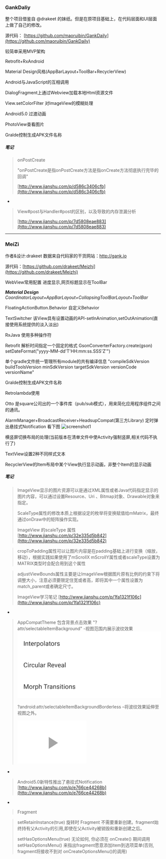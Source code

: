 ### GankDaliy

整个项目借鉴自 @drakeet 的妹纸。但是在原项目基础上，在代码层面和UI层面上做了自己的修改。

源代码： [https://github.com/maoruibin/GankDaily](https://github.com/maoruibin/GankDaily)

较简单采用MVP架构

Retrofit+RxAndroid

Material Design风格(AppBarLayout+ToolBar+RecyclerView)

Android与JavaScript的互相调用

DialogFragment上通过Webview加载本地Html资源文件

View.setColorFilter 对ImageView的模糊处理

Android5.0 过渡动画

PhotoView查看图片

Gralde控制生成APK文件名称

##### 笔记
> onPostCreate 	
> 
> "onPostCreate是指onPostCreate方法是指onCreate方法彻底执行完毕的回调"
> 
> [http://www.jianshu.com/p/d586c3406cfb](http://www.jianshu.com/p/d586c3406cfb)

-
> View#post与Handler#post的区别，以及导致的内存泄漏分析	
> 
> [http://www.jianshu.com/p/7d5808eae883](http://www.jianshu.com/p/7d5808eae883)


---
### MeiZi	
作者&设计:drakeet 数据来自代码家的干货网站：http://gank.io
	
源代码：[https://github.com/drakeet/Meizhi](https://github.com/drakeet/Meizhi)	
	
WebView常用配置	进度显示,网页标题显示在ToolBar

***Material Design*** 	*CoordinatorLayout+AppBarLayout+CollapsingToolBarLayout+ToolBar*

FloatingActionButton.Behavior	自定义Behavior

TextSwitcher	该View具有设置动画的API-setInAnimation,setOutAnimation(直接使用系统提供的淡入淡出)

RxJava 使用多种操作符	

Retrofit 解析时间指定一个固定的格式	GsonConverterFactory.create(gson) setDateFormat("yyyy-MM-dd'T'HH:mm:ss.SSS'Z'")

单个gradle文件统一管理所有module的共有编译信息	"compileSdkVersion buildToolsVersion minSdkVersion targetSdkVersion
versionCode versionName"

Gralde控制生成APK文件名称	

Retrolambda使用	

Otto 是square公司出的一个事件库（pub/sub模式），用来简化应用程序组件之间的通讯。

AlarmManager+BroadcastReceiver+HeadsupCompat(第三方Library) 定时弹出悬挂式Notification 看下图
![screenshot1](./screenshot1.png)

横竖屏切换布局的处理(当前版本在清单文件中使Activity强制竖屏,相关代码不执行了)

TextView设置2种不同样式文本

RecyclerView的Item布局中某个View执行显示动画，非整个Item的显示动画

##### 笔记
> ImageView显示的图片资源可以是通过XML属性或者Java代码指定显示的图片内容，可以通过设置Resource、Uri 、Bitmap对象、Drawable对象来指定。  
> 
> ScaleType属性的修改本质上根据设定的枚举将变换赋值给mMatrix，最终通过onDraw中的矩阵操作实现。
> 	
> ImageView 的scaleType 属性 [http://www.jianshu.com/p/32e335d5b842](http://www.jianshu.com/p/32e335d5b842)

> cropToPadding属性可以让图片内容是在padding基础上进行变换（缩放，移动），根据实践如果使用了mScrollX mScrollY属性或者scaleType设置为MATRIX类型时会配合用到这个属性

>adjustViewBounds属性主要是让ImageView根据图片原有比例的约束下将调整大小，注意必须要限定住宽或者高，即将其中一个属性设置为match_parent或者确定尺寸。
>
>ImageView学习笔记 [http://www.jianshu.com/p/1fa1321f106c](http://www.jianshu.com/p/1fa1321f106c)

-
> AppCompatTheme 包含背景点击效果 "?attr/selectableItemBackground" -视图范围内展示波纹效果
> ![image1](./images/image1.gif)
> 
> ?android:attr/selectableItemBackgroundBorderless –将波纹效果延伸至视图之外。
> 
> ![image1](./images/image2.gif)

- 
> Android5.0新特性推出了悬挂式Notification [http://www.jianshu.com/p/e766ce44268b](http://www.jianshu.com/p/e766ce44268b)

-
>Fragment

>setRetainInstance(true) 旋转时 Fragment 不需要重新创建。fragment始终持有父Activity的引用,即使在父Activity被销毁和重新创建之后。
>
>setHasOptionsMenu(true) 无论如何, 你必须在 onCreate() 期间调用 setHasOptionsMenu() 来指出fragment愿意添加item到选项菜单(否则, fragment将接收不到对 onCreateOptionsMenu()的调用)
